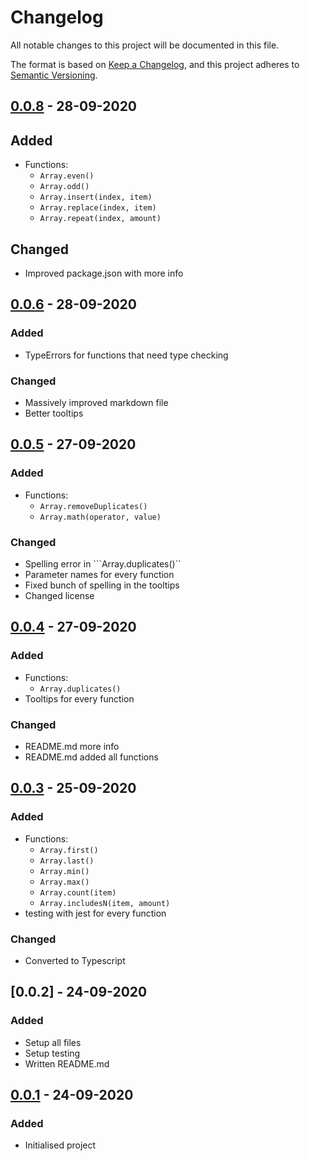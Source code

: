 # Changelog
All notable changes to this project will be documented in this file.

The format is based on [Keep a Changelog](https://keepachangelog.com/en/1.0.0/),
and this project adheres to [Semantic Versioning](https://semver.org/spec/v2.0.0.html).


## [0.0.8] - 28-09-2020
## Added
- Functions:
    - ```Array.even()```
    - ```Array.odd()```
    - ```Array.insert(index, item)```
    - ```Array.replace(index, item)```
    - ```Array.repeat(index, amount)```
## Changed
- Improved package.json with more info

## [0.0.6] - 28-09-2020
### Added
- TypeErrors for functions that need type checking
### Changed
- Massively improved markdown file
- Better tooltips

## [0.0.5] - 27-09-2020
### Added
- Functions:
    - ```Array.removeDuplicates()```
    - ```Array.math(operator, value)```
### Changed
- Spelling error in ```Array.duplicates()``
- Parameter names for every function
- Fixed bunch of spelling in the tooltips
- Changed license


## [0.0.4] - 27-09-2020
### Added
- Functions:
    - ```Array.duplicates()```
- Tooltips for every function
### Changed
- README.md more info
- README.md added all functions


## [0.0.3] - 25-09-2020
### Added
- Functions:
    - ```Array.first()```
    - ```Array.last()```
    - ```Array.min()```
    - ```Array.max()```
    - ```Array.count(item)```
    - ```Array.includesN(item, amount)```
- testing with jest for every function

### Changed
- Converted to Typescript


## [0.0.2] - 24-09-2020
### Added
- Setup all files
- Setup testing
- Written README.md


## [0.0.1] - 24-09-2020
### Added
- Initialised project

[0.0.8]: https://www.npmjs.com/package/yaae/v/0.0.8
[0.0.7]: https://www.npmjs.com/package/yaae/v/0.0.7
[0.0.6]: https://www.npmjs.com/package/yaae/v/0.0.6
[0.0.5]: https://www.npmjs.com/package/yaae/v/0.0.5
[0.0.4]: https://www.npmjs.com/package/yaae/v/0.0.4
[0.0.3]: https://www.npmjs.com/package/yaae/v/0.0.3
[0.0.1]: https://www.npmjs.com/package/yaae/v/0.0.1